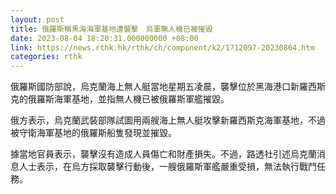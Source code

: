 ```yaml
---
layout: post
title: 俄羅斯稱黑海海軍基地遭襲擊　烏軍無人機已被摧毀
date: 2023-08-04 18:20:31.000000000 +08:00
link: https://news.rthk.hk/rthk/ch/component/k2/1712097-20230804.htm
categories: rthk
---
```


俄羅斯國防部說，烏克蘭海上無人艇當地星期五凌晨，襲擊位於黑海港口新羅西斯克的俄羅斯海軍基地，並指無人機已被俄羅斯軍艦摧毀。

俄方表示，烏克蘭武裝部隊試圖用兩艘海上無人艇攻擊新羅西斯克海軍基地，不過被守衛海軍基地的俄羅斯船隻發現並摧毀。

據當地官員表示，襲擊沒有造成人員傷亡和財產損失。不過，路透社引述烏克蘭消息人士表示，在烏方採取襲擊行動後，一艘俄羅斯軍艦嚴重受損，無法執行戰鬥任務。
